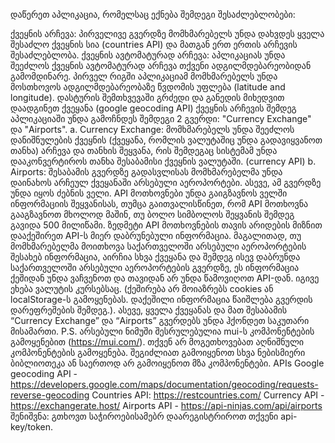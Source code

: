 დაწერეთ აპლიკაცია, რომელსაც ექნება შემდეგი შესაძლებლობები:

ქვეყნის არჩევა: პირველივე გვერდზე მომხმარებელს უნდა დახვდეს ყველა შესაძლო ქვეყნის სია (countries API) და მათგან ერთ ერთის არჩევის შესაძლებლობა.
ქვეყნის ავტომატურად არჩევა: აპლიკაციას უნდა შეეძლოს ქვეყნის ავტომატურად არჩევა თქვენი ადგილმდებარეობიდან გამომდინარე. პირველ რიგში აპლიკაციამ მომხმარებელს უნდა მოსთხოვოს ადგილმდებარეობაზე წვდომის უფლება (latitude and longitude). დასტურის შემთხვევაში გრძედი და განედის მიხედვით დაადგინეთ ქვეყანა (google geocoding API)
ქვეყნის არჩევის შემდეგ აპლიკაციაში უნდა გამოჩნდეს შემდეგი 2 გვერდი: "Currency Exchange" და "Airports". a. Currency Exchange: მომხმარებელს უნდა შეეძლოს დანიშნულების ქვეყნის (ქვეყანა, რომლის ვალუტაშიც უნდა გადავიყვანოთ თანხა) არჩევა და თანხის შეყვანა, რის შემდეგაც სისტემამ უნდა დააკონვერტიროს თანხა შესაბამისი ქვეყნის ვალუტაში. (currency API) b. Airports: შესაბამის გვერდზე გადასვლისას მომხმარებელმა უნდა დაინახოს არჩეულ ქვეყანაში არსებული აეროპორტები. ასევე, ამ გვერდზე უნდა იყოს ძებნის ველი. API მოთხოვნები უნდა გაიგზავნოს ველში ინფორმაციის შეყვანისას, თუმცა გაითვალისწინეთ, რომ API მოთხოვნა გააგზავნოთ მხოლოდ მაშინ, თუ ბოლო სიმბოლოს შეყვანის შემდეგ გავიდა 500 მილიწამი. ზედმეტი API მოთხოვნების თავის არიდების მიზნით დააქეშირეთ API-ს მიერ დაბრუნებული ინფორმაცია. მაგალითად, თუ მომხმარებელმა მოითხოვა საქართველოში არსებული აეროპორტების შესახებ ინფორმაცია, აირჩია სხვა ქვეყანა და შემდეგ ისევ დაბრუნდა საქართველოში არსებული აეროპორტების გვერდზე, ეს ინფორმაცია ქეშიდან უნდა ვაჩვენოთ და თავიდან არ უნდა წამოვიღოთ API-დან. იგივე ეხება ვალუტის კურსებსაც. (ქეშირება არ მოიაზრებს cookies ან localStorage-ს გამოყენებას. დაქეშილი ინფორმაცია წაიშლება გვერდის დარეფრეშების შემდეგ.). ასევე, ყველა ქვეყანას და მათ შესაბამის “Currency Exchange” და “Airports” გვერდებს უნდა ჰქონდეთ საკუთარი მისამართი. P.S. არსებული ნიმუში შესრულებულია mui-ს კომპონენტების გამოყენებით (https://mui.com/). თქვენ არ მოგეთხოვებათ აღნიშნული კომპონენტების გამოყენება. შეგიძლიათ გამოიყენოთ სხვა ნებისმიერი ბიბლიოთეკა ან საერთოდ არ გამოიყენოთ მზა კომპონენტები. APIs
Google geocoding API - https://developers.google.com/maps/documentation/geocoding/requests-reverse-geocoding
Countries API: https://restcountries.com/
Currency API - https://exchangerate.host/
Airports API - https://api-ninjas.com/api/airports შენიშვნა: გთხოვთ საჭიროებისამებრ დაარეგისტრიროთ თქვენი api-key/token.